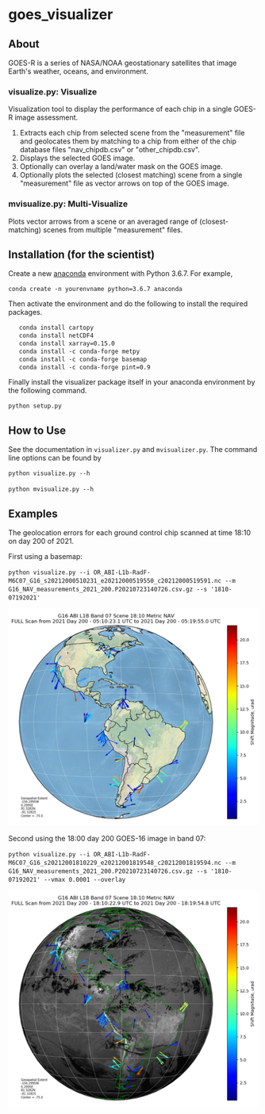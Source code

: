 # goes_visualizer

## About

GOES-R is a series of NASA/NOAA geostationary satellites that image Earth's weather, oceans, and environment.

### visualize.py: Visualize

Visualization tool to display the performance of each chip in a single GOES-R image assessment.

1. Extracts each chip from selected scene from the "measurement" file and geolocates them by matching to a chip from either of the chip database files "nav_chipdb.csv" or "other_chipdb.csv".
2. Displays the selected GOES image.
3. Optionally can overlay a land/water mask on the GOES image.
4. Optionally plots the selected (closest matching) scene from a single "measurement" file as vector arrows on top of the GOES image.

### mvisualize.py: Multi-Visualize

Plots vector arrows from a scene or an averaged range of (closest-matching) scenes from multiple "measurement" files.

## Installation (for the scientist)

Create a new [anaconda](https://uoa-eresearch.github.io/eresearch-cookbook/recipe/2014/11/20/conda/) environment with Python 3.6.7. For example,

```
conda create -n yourenvname python=3.6.7 anaconda
```

Then activate the environment and do the following to install the required packages.

```
   conda install cartopy
   conda install netCDF4
   conda install xarray=0.15.0
   conda install -c conda-forge metpy
   conda install -c conda-forge basemap
   conda install -c conda-forge pint=0.9
```

Finally install the visualizer package itself in your anaconda environment by the following command.

```
python setup.py
```

## How to Use

See the documentation in `visualizer.py` and `mvisualizer.py`. The command line options can be found by

```
python visualize.py --h

python mvisualize.py --h
```

## Examples

The geolocation errors for each ground control chip scanned at time 18:10 on day 200 of 2021.

First using a basemap:

`python visualize.py --i OR_ABI-L1b-RadF-M6C07_G16_s20212000510231_e20212000519550_c20212000519591.nc --m G16_NAV_measurements_2021_200.P20210723140726.csv.gz --s '1810-07192021' `

![Visualizer with basemap](https://github.com/cgosmeyer/goes_visualizer/blob/main/images/g16_band07_2021200_basemap.png?raw=true)

Second using the 18:00 day 200 GOES-16 image in band 07:

`python visualize.py --i OR_ABI-L1b-RadF-M6C07_G16_s20212001810229_e20212001819548_c20212001819594.nc --m G16_NAV_measurements_2021_200.P20210723140726.csv.gz --s '1810-07192021' --vmax 0.0001 --overlay`

![Visualizer with GOES-16 image](https://github.com/cgosmeyer/goes_visualizer/blob/main/images/g16_band07_2021200_image.png?raw=true)
